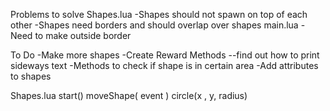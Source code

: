 Problems to solve
    Shapes.lua
    -Shapes should not spawn on top of each other
    -Shapes need borders and should overlap over shapes
    main.lua
    -Need to make outside border  

To Do
    -Make more shapes
    -Create Reward Methods --find out how to print sideways text
    -Methods to check if shape is in certain area
    -Add attributes to shapes

Shapes.lua
    start()
    moveShape( event )
    circle(x , y, radius)